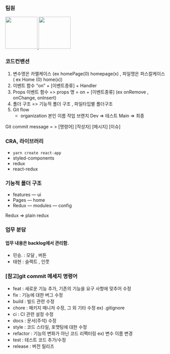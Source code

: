 ### 팀원

  <a href="https://github.com/helloworld442">
      <img src="https://github.com/helloworld442.png" width="100" height="100"/>
  </a>
    <a href="https://github.com/taehyunkim3">
      <img src="https://github.com/taehyunkim3.png" width="100" height="100"/>
  </a>

### 코드컨밴션

1. 변수명은 카멜케이스 (ex homePage(0) homepage(x) , 파일명은 퍼스칼케이스 ( ex Home (0) home(x))
1. 이벤트 함수 “on” + [이벤트종류] + Handler
1. Props 이벤트 함수 => props 명 = on + [이벤트종류] (ex onRemove , onChange, onInsert)
1. 폴더 구조 => 기능적 폴더 구조 , 파일타입별 폴더구조
1. Git flow
   - organization
     본인 이름 작업 브랜치
     Dev => 테스트
     Main => 최종

Git commit message = > [명령어] [작성자] [메시지] [이슈]

### CRA, 라이브러리

- `yarn create react-app`
- styled-components
- redux
- react-redux

### 기능적 폴더 구조

- features
  — ui
- Pages
  — home
- Redux
  — modules
  — config

Redux => plain redux

### 업무 분담

#### 업무 내용은 backlog에서 관리함.

- 민승. : 모달 , 버튼
- 태현 : 슬랙트 , 인풋

### [참고]git commit 메세지 명령어

- feat : 새로운 기능 추가, 기존의 기능을 요구 사항에 맞추어 수정
- fix : 기능에 대한 버그 수정
- build : 빌드 관련 수정
- chore : 패키지 매니저 수정, 그 외 기타 수정 ex) .gitignore
- ci : CI 관련 설정 수정
- docs : 문서(주석) 수정
- style : 코드 스타일, 포맷팅에 대한 수정
- refactor : 기능의 변화가 아닌 코드 리팩터링 ex) 변수 이름 변경
- test : 테스트 코드 추가/수정
- release : 버전 릴리즈
